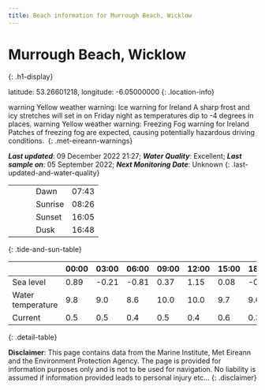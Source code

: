 ```yaml
---
title: Beach information for Murrough Beach, Wicklow
---
```

# Murrough Beach, Wicklow 
{: .h1-display}

latitude: 53.26601218, longitude: -6.05000000
{: .location-info}

<span class="material-icons yellow-warning">warning</span>&nbsp;Yellow weather warning: Ice warning for Ireland A sharp frost and icy stretches will set in on Friday night as temperatures dip to -4 degrees in places.&nbsp;<span class="material-icons yellow-warning">warning</span>&nbsp;Yellow weather warning: Freezing Fog warning for Ireland Patches of freezing fog are expected, causing potentially hazardous driving conditions.&nbsp;
{: .met-eireann-warnings}

___Last updated___: 09 December 2022 21:27; ___Water Quality___: Excellent;
___Last sample on___: 05 September 2022; ___Next Monitoring Date___: Unknown
{: .last-updated-and-water-quality}

|   |   |   |   |   |
|---|---|---|---|---|
|   |   |   | Dawn  | 07:43 |
|   |   |   | Sunrise  | 08:26 |
|   |   |   | Sunset  | 16:05 |
|   |   |   | Dusk  | 16:48 |
{: .tide-and-sun-table}

<div></div>

| | 00:00 | 03:00 | 06:00 | 09:00 | 12:00 | 15:00 | 18:00 | 21:00 |
|---|---|---|---|---|---|---|---|---|
| Sea level | 0.89 | -0.21 | -0.81 | 0.37| 1.15 | 0.08 | -0.95 | -0.07 |
| Water temperature | 9.8 | 9.0 | 8.6 | 10.0 | 10.0 | 9.7 | 9.6 | 9.9 |
| Current | 0.5 | 0.5 | 0.4 | 0.5 | 0.4| 0.6 | 0.3 | 0.6 |
{: .detail-table}

__Disclaimer__: This page contains data from the Marine Institute,
Met Eireann and the Environment Protection Agency. The page is provided for
information purposes only and is not to be used for navigation. No liability
is assumed if information provided leads to personal injury etc...
{: .disclaimer}